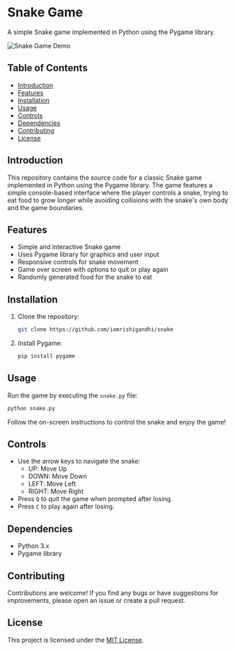 # Snake Game

A simple Snake game implemented in Python using the Pygame library.

![Snake Game Demo](demo.gif)

## Table of Contents

- [Introduction](#introduction)
- [Features](#features)
- [Installation](#installation)
- [Usage](#usage)
- [Controls](#controls)
- [Dependencies](#dependencies)
- [Contributing](#contributing)
- [License](#license)

## Introduction

This repository contains the source code for a classic Snake game implemented in Python using the Pygame library. The game features a simple console-based interface where the player controls a snake, trying to eat food to grow longer while avoiding collisions with the snake's own body and the game boundaries.

## Features

- Simple and interactive Snake game
- Uses Pygame library for graphics and user input
- Responsive controls for snake movement
- Game over screen with options to quit or play again
- Randomly generated food for the snake to eat

## Installation

1. Clone the repository:

   ```bash
   git clone https://github.com/iamrishigandhi/snake
   ```

2. Install Pygame:

   ```bash
   pip install pygame
   ```

## Usage

Run the game by executing the `snake.py` file:

```bash
python snake.py
```

Follow the on-screen instructions to control the snake and enjoy the game!

## Controls

- Use the arrow keys to navigate the snake:
  - UP: Move Up
  - DOWN: Move Down
  - LEFT: Move Left
  - RIGHT: Move Right
- Press `Q` to quit the game when prompted after losing.
- Press `C` to play again after losing.

## Dependencies

- Python 3.x
- Pygame library

## Contributing

Contributions are welcome! If you find any bugs or have suggestions for improvements, please open an issue or create a pull request.

## License

This project is licensed under the [MIT License](https://github.com/iamrishigandhi/snake/blob/main/LICENSE).